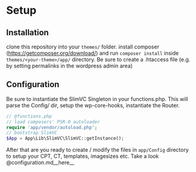 # Setup

## Installation
clone this repository into your `themes/` folder.
install composer (https://getcomposer.org/download/) and run `composer install` inside `themes/<your-theme>/app/` directory.
Be sure to create a .htaccess file (e.g. by setting permalinks in the wordpress admin area)

## Configuration
Be sure to instantiate the SlimVC Singleton in your functions.php. This will parse the Config/ dir, setup the wp-core-hooks, instantiate the Router.

```PHP
// @functions.php
// load composers' PSR-0 autoloader
require 'app/vendor/autoload.php';
// bootstrap SlimVC
$App = App\Lib\SlimVC\SlimVC::getInstance();
```

After that are you ready to create / modify the files in `app/Config` directory to setup your CPT, CT, templates, imagesizes etc.
Take a look @configuration.md__here__
